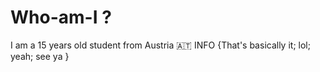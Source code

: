 # Who-am-I ?
I am a 15 years old student from Austria 🇦🇹
INFO {That's basically it; lol; yeah; see ya
}
